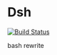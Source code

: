 Dsh
===
[![Build Status][1]][2] 

bash rewrite

[1]:    https://travis-ci.org/dezelin/dsh.svg?branch=master
[2]:    https://travis-ci.org/dezelin/dsh

